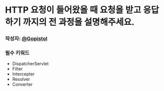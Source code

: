 # HTTP 요청이 들어왔을 때 요청을 받고 응답하기 까지의 전 과정을 설명해주세요.
### 작성자: [@Gopistol](https://github.com/Gopistol)
### 필수 키워드
  - DispatcherServlet
  - Filter
  - Intercepter
  - Resolver
  - Converter
